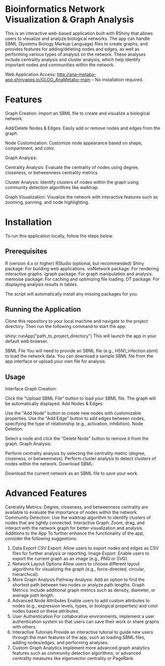 # Bioinformatics Network Visualization & Graph Analysis
This is an interactive web-based application built with RShiny that allows users to visualize and analyze biological networks. The app can handle SBML (Systems Biology Markup Language) files to create graphs, and provides features for adding/deleting nodes and edges, as well as performing various types of analysis on the network. These analyses include centrality analysis and cluster analysis, which help identify important nodes and communities within the network.

Web Application Access:
<http://ana-metabo-app.shinyapps.io/GLOG_AnaMetabo-main> – No installation required.

# Features
Graph Creation: Import an SBML file to create and visualize a biological network.

Add/Delete Nodes & Edges: Easily add or remove nodes and edges from the graph.

Node Customization: Customize node appearance based on shape, compartment, and color.

Graph Analysis:

Centrality Analysis: Evaluate the centrality of nodes using degree, closeness, or betweenness centrality metrics.

Cluster Analysis: Identify clusters of nodes within the graph using community detection algorithms like walktrap.

Graph Visualization: Visualize the network with interactive features such as zooming, panning, and node highlighting.

# Installation
To run this application locally, follow the steps below.

## Prerequisites
R (version 4.x or higher)
RStudio (optional, but recommended)
Shiny package: For building web applications.
visNetwork package: For rendering interactive graphs.
igraph package: For graph manipulation and analysis.
memoise package: For caching and optimizing file loading.
DT package: For displaying analysis results in tables.

The script will automatically install any missing packages for you.

## Running the Application
Clone this repository to your local machine and navigate to the project directory. Then run the following command to start the app:

shiny::runApp("path_to_project_directory")
This will launch the app in your default web browser.

SBML File
You will need to provide an SBML file (e.g., H5N1_infection.sbml) to load the network data. You can download a sample SBML file from the app interface or upload your own file for analysis.

## Usage
Interface
Graph Creation:

Click the "Upload SBML File" button to load your SBML file.
The graph will be automatically displayed.
Add Nodes & Edges:

Use the "Add Node" button to create new nodes with customizable properties.
Use the "Add Edge" button to add edges between nodes, specifying the type of relationship (e.g., activation, inhibition).
Node Deletion:

Select a node and click the "Delete Node" button to remove it from the graph.
Graph Analysis:

Perform centrality analysis by selecting the centrality metric (degree, closeness, or betweenness).
Perform cluster analysis to detect clusters of nodes within the network.
Download SBML:

Download the current network as an SBML file to save your work.

# Advanced Features
Centrality Metrics: Degree, closeness, and betweenness centrality are available to evaluate the importance of nodes within the network.
Community Detection: Use the walktrap algorithm to identify clusters of nodes that are tightly connected.
Interactive Graph: Zoom, drag, and interact with the network graph for better visualization and analysis.
Additions to the App
To further enhance the functionality of the app, consider the following suggestions:

1. Data Export
CSV Export: Allow users to export nodes and edges as CSV files for further analysis or reporting.
Image Export: Enable users to export the current graph as an image (e.g., PNG or SVG).
2. Network Layout Options
Allow users to choose different layout algorithms for visualizing the graph (e.g., force-directed, circular, hierarchical).
3. More Graph Analysis
Pathway Analysis: Add an option to find the shortest path between two nodes or analyze path lengths.
Graph Metrics: Include additional graph metrics such as density, diameter, or average path length.
4. Advanced Node Attributes
Enable users to add custom attributes to nodes (e.g., expression levels, types, or biological properties) and color nodes based on these attributes.
5. User Authentication
For collaborative environments, implement a user authentication system so that users can save their work or share graphs with others.
6. Interactive Tutorials
Provide an interactive tutorial to guide new users through the main features of the app, such as loading SBML files, adding nodes/edges, and performing analyses.
7. Custom Graph Analytics
Implement more advanced graph analytics features such as community detection algorithms, or advanced centrality measures like eigenvector centrality or PageRank.

